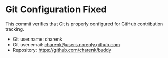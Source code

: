 # Git Configuration Fixed

This commit verifies that Git is properly configured for GitHub contribution tracking.

- Git user.name: charenk
- Git user.email: charenk@users.noreply.github.com
- Repository: https://github.com/charenk/buddy
